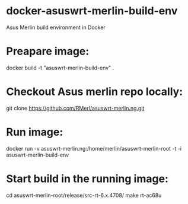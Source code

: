 # docker-asuswrt-merlin-build-env
Asus Merlin build environment in Docker

# Preapare image:
docker build -t "asuswrt-merlin-build-env" .

# Checkout Asus merlin repo locally:
git clone https://github.com/RMerl/asuswrt-merlin.ng.git

# Run image:
docker run -v asuswrt-merlin.ng:/home/merlin/asuswrt-merlin-root -t -i asuswrt-merlin-build-env

# Start build in the running image:
cd asuswrt-merlin-root/release/src-rt-6.x.4708/
make rt-ac68u

